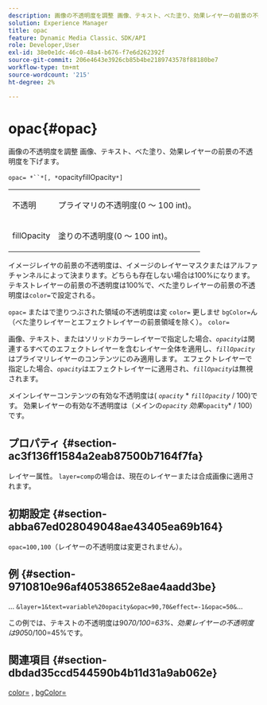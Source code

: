 ```yaml
---
description: 画像の不透明度を調整 画像、テキスト、べた塗り、効果レイヤーの前景の不透明度を下げます。
solution: Experience Manager
title: opac
feature: Dynamic Media Classic、SDK/API
role: Developer,User
exl-id: 38e0e1dc-46c0-48a4-b676-f7e6d262392f
source-git-commit: 206e4643e3926cb85b4be2189743578f88180be7
workflow-type: tm+mt
source-wordcount: '215'
ht-degree: 2%

---
```


# opac{#opac}

画像の不透明度を調整 画像、テキスト、べた塗り、効果レイヤーの前景の不透明度を下げます。

`opac= *``*[, *`opacityfillOpacity`*]`

<table id="simpletable_DA4B5D86C496480886FADB284AD6047F"> 
 <tr class="strow"> 
  <td class="stentry"> <p><span class="varname"> 不透明</span> </p> </td> 
  <td class="stentry"> <p>プライマリの不透明度(0 ～ 100 int)。 </p></td> 
 </tr> 
 <tr class="strow"> 
  <td class="stentry"> <p><span class="varname"> fillOpacity</span> </p></td> 
  <td class="stentry"> <p>塗りの不透明度(0 ～ 100 int)。 </p></td> 
 </tr> 
</table>

イメージレイヤの前景の不透明度は、イメージのレイヤーマスクまたはアルファチャンネルによって決まります。どちらも存在しない場合は100%になります。 テキストレイヤーの前景の不透明度は100%で、べた塗りレイヤーの前景の不透明度は`color=`で設定される。

`opac=` またはで塗りつぶされた領域の不透明度は変 `color=` 更しませ `bgColor=`ん（べた塗りレイヤーとエフェクトレイヤーの前景領域を除く）。 `color=`

画像、テキスト、またはソリッドカラーレイヤーで指定した場合、*`opacity`*&#x200B;は関連するすべてのエフェクトレイヤーを含むレイヤー全体を適用し、*`fillOpacity`*&#x200B;はプライマリレイヤーのコンテンツにのみ適用します。 エフェクトレイヤーで指定した場合、*`opacity`*&#x200B;はエフェクトレイヤーに適用され、*`fillOpacity`*&#x200B;は無視されます。

メインレイヤーコンテンツの有効な不透明度は( *`opacity`* * *`fillOpacity`* / 100)です。 効果レイヤーの有効な不透明度は（メインの&#x200B;*`opacity`* *効果&#x200B;*`opacity`* / 100）です。

## プロパティ {#section-ac3f136ff1584a2eab87500b7164f7fa}

レイヤー属性。 `layer=comp`の場合は、現在のレイヤーまたは合成画像に適用されます。

## 初期設定 {#section-abba67ed028049048ae43405ea69b164}

`opac=100,100`（レイヤーの不透明度は変更されません）。

## 例 {#section-9710810e96af40538652e8ae4aadd3be}

... `&layer=1&text=variable%20opacity&opac=90,70&effect=-1&opac=50&`...

この例では、テキストの不透明度は90*70/100=63%、効果レイヤーの不透明度は90*50/100=45%です。

## 関連項目 {#section-dbdad35ccd544590b4b11d31a9ab062e}

[color=](/help/aem-is-ir-api/is-api/http-ref/image-serving-api-ref/c-http-protocol-reference/c-data-types/r-is-http-color.md) ,  [bgColor=](../../../../../is-api/http-ref/image-serving-api-ref/c-http-protocol-reference/c-command-reference/r-bgcolor.md#reference-441371ba4ef54fe781887c5ae448f6ab)
